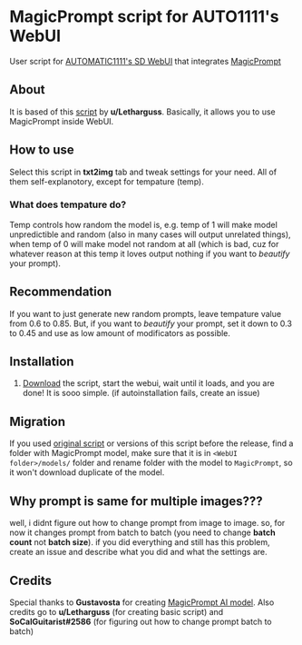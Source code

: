 # MagicPrompt script for AUTO1111's WebUI
User script for [AUTOMATIC1111's SD WebUI](https://github.com/AUTOMATIC1111/stable-diffusion-webui) that integrates [MagicPrompt](https://huggingface.co/Gustavosta/MagicPrompt-Stable-Diffusion)

## About
It is based of this [script](https://www.reddit.com/r/StableDiffusion/comments/xvjm84/magicprompt_script_for_automatic1111_gui_let_the/) by **u/Letharguss**. Basically, it allows you to use MagicPrompt inside WebUI.

## How to use
Select this script in **txt2img** tab and tweak settings for your need. All of them self-explanotory, except for tempature (temp).

### What does tempature do?
Temp controls how random the model is, e.g. temp of 1 will make model unpredictible and random (also in many cases will output unrelated things), when temp of 0 will make model not random at all (which is bad, cuz for whatever reason at this temp it loves output nothing if you want to *beautify* your prompt).

## Recommendation
If you want to just generate new random prompts, leave tempature value from 0.6 to 0.85. But, if you want to *beautify* your prompt, set it down to 0.3 to 0.45 and use as low amount of modificators as possible.

## Installation
1. [Download](https://github.com/Spaceginner/MagicPrompt-awebui/releases/download/v1.0.0/magic_prompt.py) the script, start the webui, wait until it loads, and you are done! It is sooo simple. (if autoinstallation fails, create an issue)

## Migration
If you used [original script](https://www.reddit.com/r/StableDiffusion/comments/xvjm84/magicprompt_script_for_automatic1111_gui_let_the/) or versions of this script before the release, find a folder with MagicPrompt model, make sure that it is in `<WebUI folder>/models/` folder and rename folder with the model to `MagicPrompt`, so it won't download duplicate of the model.

## Why prompt is same for multiple images???
well, i didnt figure out how to change prompt from image to image. so, for now it changes prompt from batch to batch (you need to change **batch count** not **batch size**). if you did everything and still has this problem, create an issue and describe what you did and what the settings are.

## Credits
Special thanks to **Gustavosta** for creating [MagicPrompt AI model](https://huggingface.co/Gustavosta/MagicPrompt-Stable-Diffusion).
Also credits go to **u/Letharguss** (for creating basic script) and **SoCalGuitarist#2586** (for figuring out how to change prompt batch to batch)
